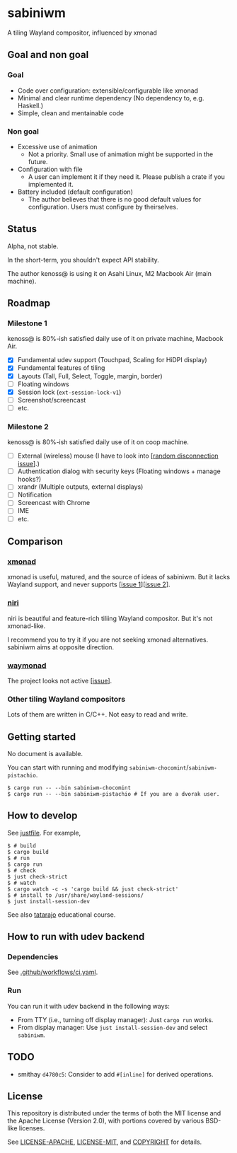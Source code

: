 # sabiniwm

A tiling Wayland compositor, influenced by xmonad

## Goal and non goal

### Goal

- Code over configuration: extensible/configurable like xmonad
- Minimal and clear runtime dependency (No dependency to, e.g. Haskell.)
- Simple, clean and mentainable code

### Non goal

- Excessive use of animation
  - Not a priority. Small use of animation might be supported in the future.
- Configuration with file
  - A user can implement it if they need it. Please publish a crate if you implemented it.
- Battery included (default configuration)
  - The author believes that there is no good default values for configuration. Users must configure by theirselves.

## Status

Alpha, not stable.

In the short-term, you shouldn't expect API stability.

The author kenoss@ is using it on Asahi Linux, M2 Macbook Air (main machine).

## Roadmap

### Milestone 1

kenoss@ is 80%-ish satisfied daily use of it on private machine, Macbook Air.

- [x] Fundamental udev support (Touchpad, Scaling for HiDPI display)
- [x] Fundamental features of tiling
- [x] Layouts (Tall, Full, Select, Toggle, margin, border)
- [ ] Floating windows
- [x] Session lock (`ext-session-lock-v1`)
- [ ] Screenshot/screencast
- [ ] etc.

### Milestone 2

kenoss@ is 80%-ish satisfied daily use of it on coop machine.

- [ ] External (wireless) mouse (I have to look into [[random disconnection issue](https://www.reddit.com/r/archlinux/comments/apnesg/usb_mouse_randomly_disconnecting/)].)
- [ ] Authentication dialog with security keys (Floating windows + manage hooks?)
- [ ] xrandr (Multiple outputs, external displays)
- [ ] Notification
- [ ] Screencast with Chrome
- [ ] IME
- [ ] etc.

## Comparison

### [xmonad](https://xmonad.org/)

xmonad is useful, matured, and the source of ideas of sabiniwm. But it lacks Wayland support, and never supports
[[issue 1](https://github.com/xmonad/xmonad/issues/38)][[issue 2](https://github.com/xmonad/xmonad/issues/193)].

### [niri](https://github.com/YaLTeR/niri)

niri is beautiful and feature-rich tiliing Wayland compositor. But it's not xmonad-like.

I recommend you to try it if you are not seeking xmonad alternatives.
sabiniwm aims at opposite direction.

### [waymonad](https://github.com/waymonad/waymonad)

The project looks not active [[issue](https://github.com/waymonad/waymonad/issues/44#issuecomment-1665417483)].

### Other tiling Wayland compositors

Lots of them are written in C/C++. Not easy to read and write.

## Getting started

No document is available.

You can start with running and modifying `sabiniwm-chocomint`/`sabiniwm-pistachio`.

```shell
$ cargo run -- --bin sabiniwm-chocomint
$ cargo run -- --bin sabiniwm-pistachio # If you are a dvorak user.
```

## How to develop

See [justfile](./justfile). For example,

```shell
$ # build
$ cargo build
$ # run
$ cargo run
$ # check
$ just check-strict
$ # watch
$ cargo watch -c -s 'cargo build && just check-strict'
$ # install to /usr/share/wayland-sessions/
$ just install-session-dev
```

See also [tatarajo](https://github.com/kenoss/tatarajo) educational course.

## How to run with udev backend

### Dependencies

See [.github/workflows/ci.yaml](.github/workflows/ci.yaml).

### Run

You can run it with udev backend in the following ways:

- From TTY (i.e., turning off display manager): Just `cargo run` works.
- From display manager: Use `just install-session-dev` and select `sabiniwm`.

## TODO

- smithay `d4780c5`: Consider to add `#[inline]` for derived operations.

## License

This repository is distributed under the terms of both the MIT license and the
Apache License (Version 2.0), with portions covered by various BSD-like
licenses.

See [LICENSE-APACHE](LICENSE-APACHE), [LICENSE-MIT](LICENSE-MIT), and
[COPYRIGHT](COPYRIGHT) for details.
